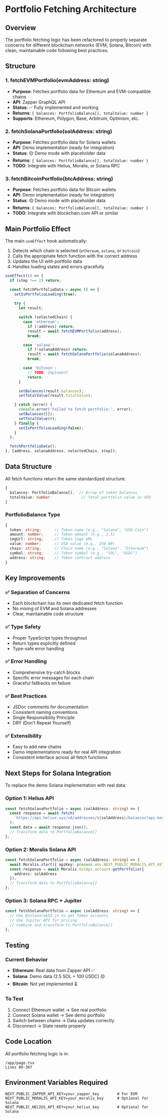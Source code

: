 # Portfolio Fetching Architecture

## Overview
The portfolio fetching logic has been refactored to properly separate concerns for different blockchain networks (EVM, Solana, Bitcoin) with clean, maintainable code following best practices.

## Structure

### 1. **fetchEVMPortfolio(evmAddress: string)**
- **Purpose**: Fetches portfolio data for Ethereum and EVM-compatible chains
- **API**: Zapper GraphQL API
- **Status**: ✅ Fully implemented and working
- **Returns**: `{ balances: PortfolioBalance[], totalValue: number }`
- **Supports**: Ethereum, Polygon, Base, Arbitrum, Optimism, etc.

### 2. **fetchSolanaPortfolio(solAddress: string)**
- **Purpose**: Fetches portfolio data for Solana wallets
- **API**: Demo implementation (ready for integration)
- **Status**: 🟡 Demo mode with placeholder data
- **Returns**: `{ balances: PortfolioBalance[], totalValue: number }`
- **TODO**: Integrate with Helius, Moralis, or Solana RPC

### 3. **fetchBitcoinPortfolio(btcAddress: string)**
- **Purpose**: Fetches portfolio data for Bitcoin wallets
- **API**: Demo implementation (ready for integration)
- **Status**: 🟡 Demo mode with placeholder data
- **Returns**: `{ balances: PortfolioBalance[], totalValue: number }`
- **TODO**: Integrate with blockchain.com API or similar

## Main Portfolio Effect

The main `useEffect` hook automatically:
1. Detects which chain is selected (`ethereum`, `solana`, or `bitcoin`)
2. Calls the appropriate fetch function with the correct address
3. Updates the UI with portfolio data
4. Handles loading states and errors gracefully

```typescript
useEffect(() => {
  if (step !== 2) return;

  const fetchPortfolioData = async () => {
    setIsPortfolioLoading(true);
    
    try {
      let result;

      switch (selectedChain) {
        case 'ethereum':
          if (!address) return;
          result = await fetchEVMPortfolio(address);
          break;

        case 'solana':
          if (!solanaAddress) return;
          result = await fetchSolanaPortfolio(solanaAddress);
          break;

        case 'bitcoin':
          // TODO: Implement
          return;
      }

      setBalances(result.balances);
      setTotalValue(result.totalValue);

    } catch (error) {
      console.error('Failed to fetch portfolio:', error);
      setBalances([]);
      setTotalValue(0);
    } finally {
      setIsPortfolioLoading(false);
    }
  };

  fetchPortfolioData();
}, [address, solanaAddress, selectedChain, step]);
```

## Data Structure

All fetch functions return the same standardized structure:

```typescript
{
  balances: PortfolioBalance[],  // Array of token balances
  totalValue: number              // Total portfolio value in USD
}
```

### PortfolioBalance Type
```typescript
{
  token: string;      // Token name (e.g., "Solana", "USD Coin")
  amount: number;     // Token amount (e.g., 2.5)
  imgUrl: string;     // Token logo URL
  value: number;      // USD value (e.g., 250.00)
  chain: string;      // Chain name (e.g., "Solana", "Ethereum")
  symbol: string;     // Token symbol (e.g., "SOL", "USDC")
  address: string;    // Token contract address
}
```

## Key Improvements

### ✅ Separation of Concerns
- Each blockchain has its own dedicated fetch function
- No mixing of EVM and Solana addresses
- Clear, maintainable code structure

### ✅ Type Safety
- Proper TypeScript types throughout
- Return types explicitly defined
- Type-safe error handling

### ✅ Error Handling
- Comprehensive try-catch blocks
- Specific error messages for each chain
- Graceful fallbacks on failure

### ✅ Best Practices
- JSDoc comments for documentation
- Consistent naming conventions
- Single Responsibility Principle
- DRY (Don't Repeat Yourself)

### ✅ Extensibility
- Easy to add new chains
- Demo implementations ready for real API integration
- Consistent interface across all fetch functions

## Next Steps for Solana Integration

To replace the demo Solana implementation with real data:

### Option 1: Helius API
```typescript
const fetchSolanaPortfolio = async (solAddress: string) => {
  const response = await fetch(
    `https://api.helius.xyz/v0/addresses/${solAddress}/balances?api-key=${HELIUS_API_KEY}`
  );
  const data = await response.json();
  // Transform data to PortfolioBalance[]
};
```

### Option 2: Moralis Solana API
```typescript
const fetchSolanaPortfolio = async (solAddress: string) => {
  await Moralis.start({ apiKey: process.env.NEXT_PUBLIC_MORALIS_API_KEY });
  const response = await Moralis.SolApi.account.getPortfolio({ 
    address: solAddress 
  });
  // Transform data to PortfolioBalance[]
};
```

### Option 3: Solana RPC + Jupiter
```typescript
const fetchSolanaPortfolio = async (solAddress: string) => {
  // Use @solana/web3.js to get token accounts
  // Use Jupiter API for pricing
  // Combine and transform to PortfolioBalance[]
};
```

## Testing

### Current Behavior
- **Ethereum**: Real data from Zapper API ✅
- **Solana**: Demo data (2.5 SOL + 100 USDC) 🟡
- **Bitcoin**: Not yet implemented ⏳

### To Test
1. Connect Ethereum wallet → See real portfolio
2. Connect Solana wallet → See demo portfolio
3. Switch between chains → Data updates correctly
4. Disconnect → State resets properly

## Code Location

All portfolio fetching logic is in:
```
/app/page.tsx
Lines 89-307
```

## Environment Variables Required

```env
NEXT_PUBLIC_ZAPPER_API_KEY=your_zapper_key        # For EVM
NEXT_PUBLIC_MORALIS_API_KEY=your_moralis_key      # Optional for Solana
NEXT_PUBLIC_HELIUS_API_KEY=your_helius_key        # Optional for Solana
```
